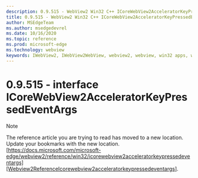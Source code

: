 ```yaml
---
description: 0.9.515 - WebView2 Win32 C++ ICoreWebView2AcceleratorKeyPressedEventArgs
title: 0.9.515 - WebView2 Win32 C++ ICoreWebView2AcceleratorKeyPressedEventArgs
author: MSEdgeTeam
ms.author: msedgedevrel
ms.date: 10/16/2020
ms.topic: reference
ms.prod: microsoft-edge
ms.technology: webview
keywords: IWebView2, IWebView2WebView, webview2, webview, win32 apps, win32, edge, ICoreWebView2, ICoreWebView2Controller, browser control, edge html
---
```


# 0.9.515 - interface ICoreWebView2AcceleratorKeyPressedEventArgs 

> [!NOTE]
> The reference article you are trying to read has moved to a new location.  
> Update your bookmarks with the new location.  
> [https://docs.microsoft.com/microsoft-edge/webview2/reference/win32/icorewebview2acceleratorkeypressedeventargs][Webview2ReferenceIcorewebview2acceleratorkeypressedeventargs].  

[Webview2ReferenceIcorewebview2acceleratorkeypressedeventargs]: /microsoft-edge/webview2/reference/win32/icorewebview2acceleratorkeypressedeventargs "interface ICoreWebView2AcceleratorKeyPressedEventArgs | Microsoft Docs"
